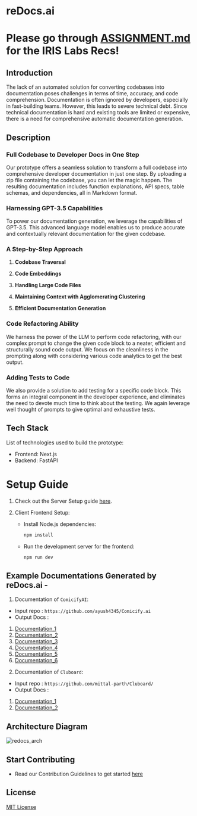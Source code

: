 # reDocs.ai

# Please go through [ASSIGNMENT.md](ASSIGNMENT.md) for the IRIS Labs Recs!

## Introduction
The lack of an automated solution for converting codebases into documentation poses challenges in terms of time, accuracy, and code comprehension. Documentation is often ignored by developers, especially in fast-building teams. However, this leads to severe technical debt. Since technical documentation is hard and existing tools are limited or expensive, there is a need for comprehensive automatic documentation generation.

## Description

### Full Codebase to Developer Docs in One Step
Our prototype offers a seamless solution to transform a full codebase into comprehensive developer documentation in just one step. By uploading a zip file containing the codebase, you can let the magic happen. The resulting documentation includes function explanations, API specs, table schemas, and dependencies, all in Markdown format.

### Harnessing GPT-3.5 Capabilities
To power our documentation generation, we leverage the capabilities of GPT-3.5. This advanced language model enables us to produce accurate and contextually relevant documentation for the given codebase.

### A Step-by-Step Approach

1. **Codebase Traversal**

2. **Code Embeddings**

3. **Handling Large Code Files** 

4. **Maintaining Context with Agglomerating Clustering**

5. **Efficient Documentation Generation**

### Code Refactoring Ability
We harness the power of the LLM to perform code refactoring, with our complex prompt to change the given code block to a neater, efficient and structurally sound code output. We focus on the cleanliness in the prompting along with considering various code analytics to get the best output.

### Adding Tests to Code
We also provide a solution to add testing for a specific code block. This forms an integral component in the developer experience, and eliminates the need to devote much time to think about the testing. We again leverage well thought of prompts to give optimal and exhaustive tests.


## Tech Stack
List of technologies used to build the prototype:

- Frontend: Next.js
- Backend: FastAPI

# Setup Guide

1. Check out the Server Setup guide [here](/server/README.md).

2. Client Frontend Setup:

   * Install Node.js dependencies:

      ```bash
      npm install
      ```


   * Run the development server for the frontend:

      ```bash
      npm run dev
      ```

## Example Documentations Generated by reDocs.ai - 

1) Documentation of `ComicifyAI`:

- Input repo : `https://github.com/ayush4345/Comicify.ai`
- Output Docs :

1. [Documentation_1](/client/examples/comicify/output0.md)
2. [Documentation_2](/client/examples/comicify/output1.md)
3. [Documentation_3](/client/examples/comicify/output2.md)
4. [Documentation_4](/client/examples/comicify/output3.md)
5. [Documentation_5](/client/examples/comicify/output4.md)
6. [Documentation_6](/client/examples/comicify/output5.md)

2) Documentation of `Cluboard`:

- Input repo : `https://github.com/mittal-parth/Cluboard/`
- Output Docs :

1. [Documentation_1](/client/examples/clubhouse/output0.md)
2. [Documentation_2](/client/examples/clubhouse/output1.md)
## Architecture Diagram

![redocs_arch](https://github.com/LPE-Labs/reDocs.ai/assets/97223188/c475e191-64d1-4e40-a8df-4f65423655fa)


## Start Contributing

* Read our Contribution Guidelines to get started [here](./CONTRIBUTING.md)
## License

[MIT License](./LICENSE)
